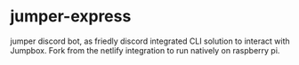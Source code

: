 # jumper-express
jumper discord bot, as friedly discord integrated CLI solution to interact with Jumpbox.
Fork from the netlify integration to run natively on raspberry pi.
